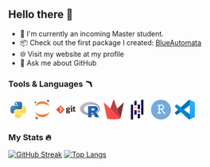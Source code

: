 ## Hello there 👋

- 🔭  I'm currently an incoming Master student.
- 📦 Check out the first package I created: [BlueAutomata](https://github.com/keanteng/blueautomata)
- 🌐 Visit my website at my profile
- 💬 Ask me about GitHub

### Tools & Languages 🪃
<div>
  <img src="https://github.com/devicons/devicon/blob/master/icons/python/python-original.svg" title="Python" alt="Python" width="40" height="40"/>&nbsp;
  <img src="https://github.com/devicons/devicon/blob/master/icons/jupyter/jupyter-original.svg" title="Jupyter" alt="Jupyter" width="40" height="40"/>&nbsp;
  <img src="https://github.com/devicons/devicon/blob/master/icons/git/git-original-wordmark.svg" title="Git" **alt="Git" width="40" height="40"/>&nbsp;
  <img src="https://github.com/devicons/devicon/blob/master/icons/r/r-original.svg" title="r" **alt="r" width="40" height="40"/>&nbsp;
   <img src="streamlit-mark-color.svg" title="Streamlit" **alt="Streamlit" width="40" height="40"/>&nbsp;
  <img src="https://github.com/devicons/devicon/blob/master/icons/pandas/pandas-original.svg" title="Pandas" **alt="Pandas" width="40" height="40"/>&nbsp;
  <img src="https://github.com/devicons/devicon/blob/master/icons/rstudio/rstudio-original.svg" title="RStudio" **alt="RStudio" width="40" height="40"/>&nbsp;
  <img src="https://github.com/devicons/devicon/blob/master/icons/vscode/vscode-original.svg" title="VSCode" **alt="VSCode" width="40" height="40"/>&nbsp;
</div>

### My Stats 🔥
[![GitHub Streak](https://streak-stats.demolab.com/?user=keanteng)](https://git.io/streak-stats)
[![Top Langs](https://github-readme-stats.vercel.app/api/top-langs/?username=keanteng&layout=compact&theme=default)](https://github.com/anuraghazra/github-readme-stats)
